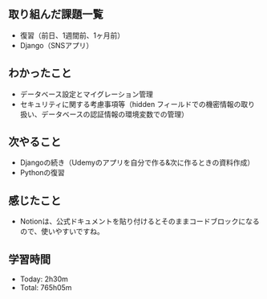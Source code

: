 ## 取り組んだ課題一覧
- 復習（前日、1週間前、1ヶ月前）
- Django（SNSアプリ）
## わかったこと
- データベース設定とマイグレーション管理
- セキュリティに関する考慮事項等（hidden フィールドでの機密情報の取り扱い、データベースの認証情報の環境変数での管理）
## 次やること
- Djangoの続き（Udemyのアプリを自分で作る&次に作るときの資料作成）
- Pythonの復習
## 感じたこと
- Notionは、公式ドキュメントを貼り付けるとそのままコードブロックになるので、使いやすいですね。
## 学習時間
- Today: 2h30m
- Total: 765h05m
